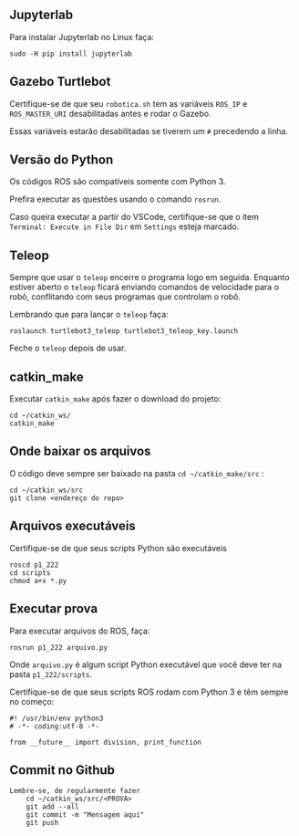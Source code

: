 
## Jupyterlab

Para instalar Jupyterlab no Linux faça: 

    sudo -H pip install jupyterlab



## Gazebo Turtlebot

Certifique-se de que seu `robotica.sh` tem as variáveis `ROS_IP` e `ROS_MASTER_URI` desabilitadas antes e rodar o Gazebo.

Essas variáveis estarão desabilitadas se tiverem um `#` precedendo a linha. 

## Versão do Python

Os códigos ROS são compatíveis somente com Python 3.

Prefira executar as questões usando o comando `rosrun`.

Caso queira executar a partir do VSCode, certifique-se que o item `Terminal: Execute in File Dir` em `Settings` esteja marcado.

## Teleop

Sempre que usar o  `teleop` encerre o programa logo em seguida.  Enquanto estiver aberto o `teleop` ficará enviando comandos de velocidade para o robô, conflitando com seus programas que controlam o robô. 

Lembrando que para lançar o `teleop` faça: 

    roslaunch turtlebot3_teleop turtlebot3_teleop_key.launch

Feche o `teleop` depois de usar.


## catkin_make

Executar `catkin_make` após fazer o download do projeto: 

    cd ~/catkin_ws/
    catkin_make

## Onde baixar os arquivos

O código deve sempre ser baixado na pasta `cd ~/catkin_make/src` :

    cd ~/catkin_ws/src
    git clone <endereço do repo>

## Arquivos executáveis

Certifique-se de que seus scripts Python são executáveis

    roscd p1_222
    cd scripts
    chmod a+x *.py

## Executar prova

Para executar arquivos do ROS, faça:

    rosrun p1_222 arquivo.py 

Onde `arquivo.py` é algum script Python executável que você deve ter na pasta `p1_222/scripts`.


Certifique-se de que seus scripts ROS rodam com Python 3 e têm sempre no começo:

    #! /usr/bin/env python3
    # -*- coding:utf-8 -*-
    
    from __future__ import division, print_function


## Commit no Github

    Lembre-se, de regularmente fazer
        cd ~/catkin_ws/src/<PROVA>
        git add --all
        git commit -m "Mensagem aqui"
        git push

